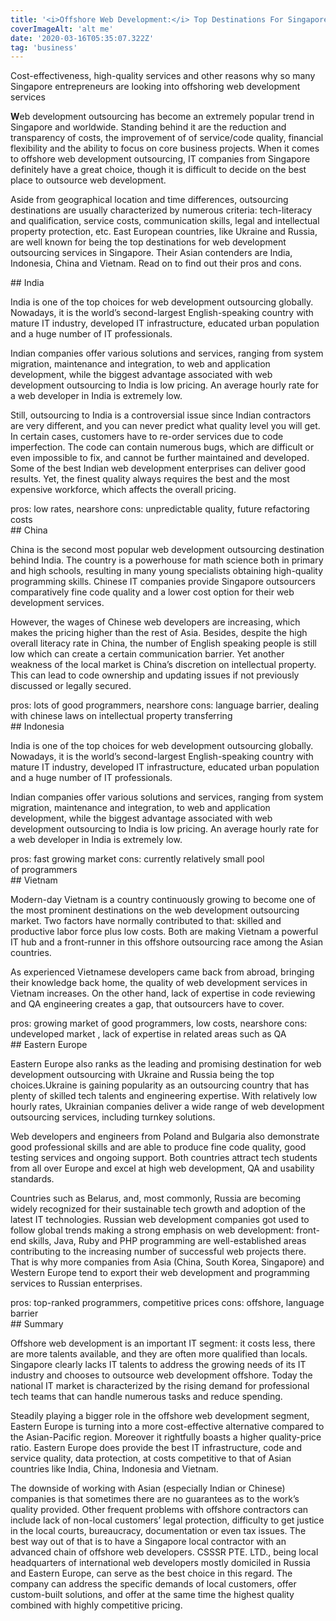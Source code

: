```yaml
---
title: '<i>Offshore Web Development:</i> Top Destinations For Singapore'
coverImageAlt: 'alt me'
date: '2020-03-16T05:35:07.322Z'
tag: 'business'
---
```


<Subtitle>
  Cost-effectiveness, high-quality services and other reasons why so many Singapore entrepreneurs are looking into offshoring web development services
</Subtitle>

**W**eb development outsourcing has become an extremely popular trend in Singapore and worldwide. Standing behind it are the reduction and transparency of costs, the improvement of of service/code quality, financial flexibility and the ability to focus on core business projects. When it comes to offshore web development outsourcing, IT companies from Singapore definitely have a great choice, though it is difficult to decide on the best place to outsource web development.

Aside from geographical location and time differences, outsourcing destinations are usually characterized by numerous criteria: tech-literacy and qualification, service costs, communication skills, legal and intellectual property protection, etc. East European countries, like Ukraine and Russia, are well known for being the top destinations for web development outsourcing services in Singapore. Their Asian contenders are India, Indonesia, China and Vietnam. Read on to find out their pros and cons.

<ParagraphWithImage imageName="india">
  ## India

  <p>India is one of the top choices for web development outsourcing globally. Nowadays, it is the world’s second-largest English-speaking country with mature IT industry, developed IT infrastructure, educated urban population and a huge number of IT professionals.</p>

  <p>Indian companies offer various solutions and services, ranging from system migration, maintenance and integration, to web and application development, while the biggest advantage associated with web development outsourcing to India is low pricing. An average hourly rate for a web developer in India is extremely low.</p>

  <p>Still, outsourcing to India is a controversial issue since Indian contractors are very different, and you can never predict what quality level you will get. In certain cases, customers have to re-order services due to code imperfection. The code can contain numerous bugs, which are difficult or even impossible to fix, and cannot be further maintained and developed. Some of the best Indian web development enterprises can deliver good results. Yet, the finest quality always requires the best and the most expensive workforce, which affects the overall pricing.</p>
</ParagraphWithImage>

<div class="compare">
  <span class="compare-item pros">pros: low rates, nearshore</span>
  <span class="compare-item cons">cons: unpredictable quality, future refactoring costs</span>
</div>

<ParagraphWithImage imageName="china">
  ## China

  <p>China is the second most popular web development outsourcing destination behind India. The country is a powerhouse for math science both in primary and high schools, resulting in many young specialists obtaining high-quality programming skills. Chinese IT companies provide Singapore outsourcers comparatively fine code quality and a lower cost option for their web development services.</p>

  <p>However, the wages of Chinese web developers are increasing, which makes the pricing higher than the rest of Asia. Besides, despite the high overall literacy rate in China, the number of English speaking people is still low which can create a certain communication barrier. Yet another weakness of the local market is China’s discretion on intellectual property. This can lead to code ownership and updating issues if not previously discussed or legally secured.</p>
</ParagraphWithImage>

<div class="compare">
  <span class="compare-item pros">pros: lots of&nbsp;good programmers, nearshore</span>
  <span class="compare-item cons">cons: language barrier, dealing with chinese laws on&nbsp;intellectual property transferring</span>
</div>

<ParagraphWithImage imageName="indonesia">
  ## Indonesia

  <p>India is one of the top choices for web development outsourcing globally. Nowadays, it is the world’s second-largest English-speaking country with mature IT industry, developed IT infrastructure, educated urban population and a huge number of IT professionals.</p>

  <p>Indian companies offer various solutions and services, ranging from system migration, maintenance and integration, to web and application development, while the biggest advantage associated with web development outsourcing to India is low pricing. An average hourly rate for a web developer in India is extremely low.</p>
</ParagraphWithImage>

<div class="compare">
  <span class="compare-item pros">pros: fast growing market</span>
  <span class="compare-item cons">cons: currently relatively small pool of&nbsp;programmers</span>
</div>

<ParagraphWithImage imageName="vietnam">
  ## Vietnam

  <p>Modern-day Vietnam is a country continuously growing to become one of the most prominent destinations on the web development outsourcing market. Two factors have normally contributed to that: skilled and productive labor force plus low costs. Both are making Vietnam a powerful IT hub and a front-runner in this offshore outsourcing race among the Asian countries.</p>

  <p>As experienced Vietnamese developers came back from abroad, bringing their knowledge back home, the quality of web development services in Vietnam increases. On the other hand, lack of expertise in code reviewing and QA engineering creates a gap, that outsourcers have to cover.</p>
</ParagraphWithImage>

<div class="compare">
  <span class="compare-item pros">pros: growing market of&nbsp;good programmers, low costs, nearshore</span>
  <span class="compare-item cons">cons: undeveloped market , lack of&nbsp;expertise in&nbsp;related areas such as&nbsp;QA</span>
</div>

<ParagraphWithImage imageName="europe">
  ## Eastern Europe

  <p>Eastern Europe also ranks as the leading and promising destination for web development outsourcing with Ukraine and Russia being the top choices.Ukraine is gaining popularity as an outsourcing country that has plenty of skilled tech talents and engineering expertise. With relatively low hourly rates, Ukrainian companies deliver a wide range of web development outsourcing services, including turnkey solutions.</p>

  <p>Web developers and engineers from Poland and Bulgaria also demonstrate good professional skills and are able to produce fine code quality, good testing services and ongoing support. Both countries attract tech students from all over Europe and excel at high web development, QA and usability standards.</p>

  <p>Countries such as Belarus, and, most commonly, Russia are becoming widely recognized for their sustainable tech growth and adoption of the latest IT technologies. Russian web development companies got used to follow global trends making a strong emphasis on web development: front-end skills, Java, Ruby and PHP programming are well-established areas contributing to the increasing number of successful web projects there. That is why more companies from Asia (China, South Korea, Singapore) and Western Europe tend to export their web development and programming services to Russian enterprises.</p>
</ParagraphWithImage>

<div class="compare">
  <span class="compare-item pros">pros: top-ranked programmers, competitive prices</span>
  <span class="compare-item cons">cons: offshore, language barrier</span>
</div>

<ParagraphWithImage imageName="summary">
  ## Summary

  <p>Offshore web development is an important IT segment: it costs less, there are more talents available, and they are often more qualified than locals. Singapore clearly lacks IT talents to address the growing needs of its IT industry and chooses to outsource  web development offshore. Today the national IT market is characterized by the rising demand for professional tech teams that can handle numerous tasks and reduce spending.</p>

  <p>Steadily playing a bigger role in the offshore web development segment, Eastern Europe is turning into a more cost-effective alternative compared to the Asian-Pacific region. Moreover it rightfully boasts a higher quality-price ratio.  Eastern Europe does provide the best IT infrastructure, code and service quality, data protection, at costs competitive to that of Asian countries like India, China, Indonesia and Vietnam.</p>

  <p>The downside of working with Asian (especially Indian or Chinese) companies is that sometimes there are  no guarantees as to the work’s quality provided. Other frequent problems with offshore contractors can include lack of non-local customers’ legal protection, difficulty to get justice in the local courts, bureaucracy, documentation or even tax issues. The best way out of that is to have a Singapore local contractor with an advanced chain of offshore web developers. CSSSR PTE. LTD., being local headquarters of international web developers mostly domiciled in Russia and Eastern Europe, can serve as the best choice  in this regard. The company can address the specific demands of local customers, offer custom-built solutions, and offer at the same time the highest quality combined with highly competitive pricing.</p>
</ParagraphWithImage>
